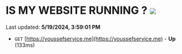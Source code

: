 # IS MY WEBSITE RUNNING ? [![](https://img.shields.io/static/v1?label=Sponsor&message=%E2%9D%A4&logo=GitHub&color=%23fe8e86)](https://github.com/sponsors/<username>)

Last updated: **5/19/2024, 3:59:01 PM**

- `GET` [https://youssefservice.me](https://youssefservice.me) - **Up** (133ms)
